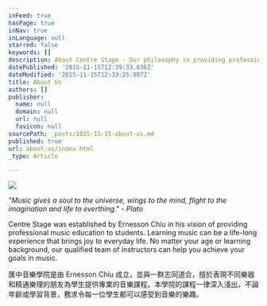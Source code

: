 ```yaml
---
inFeed: true
hasPage: true
inNav: true
inLanguage: null
starred: false
keywords: []
description: About Centre Stage - Our philosophy in providing professional music education to our students.
datePublished: '2015-11-15T12:39:33.036Z'
dateModified: '2015-11-15T12:33:25.907Z'
title: About Us
authors: []
publisher:
  name: null
  domain: null
  url: null
  favicon: null
sourcePath: _posts/2015-11-15-about-us.md
published: true
url: about-us/index.html
_type: Article

---
```

![](https://the-grid-user-content.s3-us-west-2.amazonaws.com/ea57392b-8bf0-4b4b-a8b0-f0c9a0891085.jpg)

_"Music gives a soul to the universe, wings to the mind, flight to the imagination and life to everthing." - Plato_

Centre Stage was established by Ernesson Chiu in his vision of providing professional music education to students.  Learning music can be a life-long experience that brings joy to everyday life.  No matter your age or learning background, our qualified team of instructors can help you achieve your goals in music.  

匯中音樂學院是由 Ernesson Chiu 成立，並與一群志同道合，擅於表現不同樂器和精通樂理的朋友為學生提供專業的音樂課程。本學院的課程一律深入淺出，不論年齡或學習背景，務求令每一位學生都可以感受到音樂的樂趣。